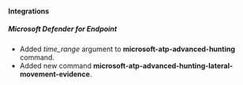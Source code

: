 
#### Integrations
##### Microsoft Defender for Endpoint
- Added *time_range* argument to **microsoft-atp-advanced-hunting** command.
- Added new command **microsoft-atp-advanced-hunting-lateral-movement-evidence**.
